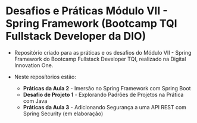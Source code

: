# Desafios e Práticas Módulo VII - Spring Framework (Bootcamp TQI Fullstack Developer da DIO)

- Repositório criado para as práticas e os desafios do Módulo VII - Spring Framework do Bootcamp Fullstack Developer TQI, realizado na Digital Innovation One.

- Neste reposítorios estão:
  
  - **Práticas da Aula 2** - Imersão no Spring Framework com Spring Boot
  - **Desafio de Projeto 1** - Explorando Padrões de Projetos na Prática com Java
  - **Práticas da Aula 3** - Adicionando Segurança a uma API REST com Spring Security (em elaboração)
